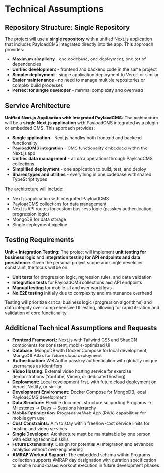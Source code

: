 # Technical Assumptions

## Repository Structure: Single Repository

The project will use a **single repository** with a unified Next.js application that includes PayloadCMS integrated directly into the app. This approach provides:

- **Maximum simplicity** - one codebase, one deployment, one set of dependencies
- **Unified development** - frontend and backend code in the same project
- **Simpler deployment** - single application deployment to Vercel or similar
- **Easier maintenance** - no need to manage multiple repositories or complex build processes
- **Perfect for single developer** - minimal complexity and overhead

## Service Architecture

**Unified Next.js Application with Integrated PayloadCMS:** The architecture will be a **single Next.js application** with PayloadCMS integrated as a plugin or embedded CMS. This approach provides:

- **Single application** - Next.js handles both frontend and backend functionality
- **PayloadCMS integration** - CMS functionality embedded within the Next.js app
- **Unified data management** - all data operations through PayloadCMS collections
- **Simplified deployment** - one application to build, test, and deploy
- **Shared types and utilities** - everything in one codebase with shared TypeScript types

The architecture will include:

- Next.js application with integrated PayloadCMS
- PayloadCMS collections for data management
- Next.js API routes for custom business logic (passkey authentication, progression logic)
- MongoDB for data storage
- Single deployment pipeline

## Testing Requirements

**Unit + Integration Testing:** The project will implement **unit testing for business logic** and **integration testing for API endpoints and data persistence**. Given the personal project scope and single developer constraint, the focus will be on:

- **Unit tests** for progression logic, regression rules, and data validation
- **Integration tests** for PayloadCMS collections and API endpoints
- **Manual testing** for mobile UI and user workflows
- **No E2E testing** initially due to complexity and maintenance overhead

Testing will prioritize critical business logic (progression algorithms) and data integrity over comprehensive UI testing, allowing for rapid iteration and validation of core functionality.

## Additional Technical Assumptions and Requests

- **Frontend Framework:** Next.js with Tailwind CSS and ShadCN components for consistent, mobile-optimized UI
- **Database:** MongoDB with Docker Compose for local development, MongoDB Atlas for future cloud deployment
- **Authentication:** WebAuthn passkey authentication with globally unique usernames as identifiers
- **Video Hosting:** External video hosting service for exercise demonstrations (YouTube, Vimeo, or dedicated hosting)
- **Deployment:** Local development first, with future cloud deployment on Vercel, Netlify, or similar
- **Development Environment:** Docker Compose for MongoDB, local PayloadCMS development
- **Data Structure:** Flexible document structure supporting Programs → Milestones → Days → Sessions hierarchy
- **Mobile Optimization:** Progressive Web App (PWA) capabilities for mobile gym use
- **Cost Constraints:** Aim to stay within free/low-cost service limits for hosting and video services
- **Single Developer:** Architecture must be maintainable by one person with existing technical skills
- **Future Extensibility:** Design for potential AI integration and advanced analytics without over-engineering
- **AMRAP Workout Support:** The embedded schema within Programs collection supports AMRAP day designation with duration specification to enable round-based workout execution in future development phases
